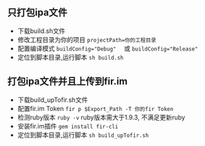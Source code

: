 ## 只打包ipa文件

-  下载build.sh文件              
-  修改工程目录为你的项目   `projectPath=你的工程目录`
-  配置编译模式                     `buildConfig="Debug"  ` 或 `buildConfig="Release"`
-  定位到脚本目录,运行脚本   `sh build.sh`

## 打包ipa文件并且上传到fir.im
-  下载build_upTofir.sh文件   
-  配置fir.im Token  `fir p $Export_Path -T 你的fir Token`
-  检测ruby版本 `ruby -v`  ruby版本需大于1.9.3, 不满足更新ruby
-  安装fir.im插件  `gem install fir-cli`
-  定位到脚本目录,运行脚本  `sh build_upTofir.sh`  
